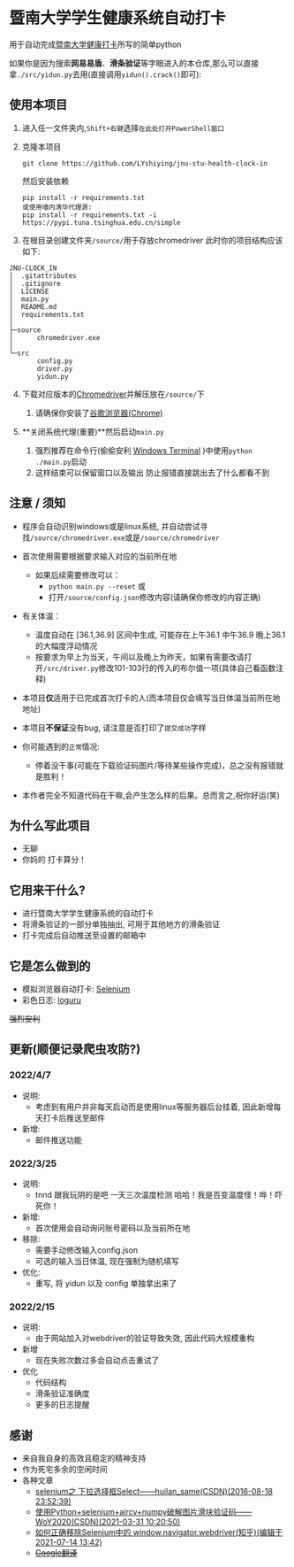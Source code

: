 # 暨南大学学生健康系统自动打卡

用于自动完成[暨南大学健康打卡](https://stuhealth.jnu.edu.cn/#/login)所写的简单python  

如果你是因为搜索**网易易盾**、**滑条验证**等字眼进入的本仓库,那么可以直接拿`./src/yidun.py`去用(直接调用`yidun().crack()`即可):  

## 使用本项目

1. 进入任一文件夹内,`Shift+右键`选择`在此处打开PowerShell窗口`
   
2. 克隆本项目
   
    ```git
    git clone https://github.com/LYshiying/jnu-stu-health-clock-in
    ```
    然后安装依赖
    ```pip
    pip install -r requirements.txt
    或使用墙内清华代理源:
    pip install -r requirements.txt -i https://pypi.tuna.tsinghua.edu.cn/simple
    ```

3. 在根目录创建文件夹`/source/`用于存放chromedriver
此时你的项目结构应该如下:
```
JNU-CLOCK_IN
│  .gitattributes
│  .gitignore
│  LICENSE
│  main.py
│  README.md
│  requirements.txt
│      
├─source
│      chromedriver.exe
│      
└─src
       config.py
       driver.py
       yidun.py
```

4. 下载对应版本的[Chromedriver](https://chromedriver.chromium.org/)并解压放在`/source/`下
   1. 请确保你安装了[谷歌浏览器(Chrome)](https://www.google.com/intl/zh-CN/chrome/)

5. **关闭系统代理(重要)**然后启动`main.py`
   1. 强烈推荐在命令行(偷偷安利 [Windows Terminal](https://github.com/microsoft/terminal) )中使用`python ./main.py`启动
   2. 这样结束可以保留窗口以及输出 防止报错直接跳出去了什么都看不到

## 注意 / 须知

- 程序会自动识别windows或是linux系统, 并自动尝试寻找`/source/chromedriver.exe`或是`/source/chromedriver`
- 首次使用需要根据要求输入对应的当前所在地
  - 如果后续需要修改可以：
    - `python main.py --reset` 或
    - 打开`/source/config.json`修改内容(请确保你修改的内容正确)

- 有关体温：
  - 温度自动在 \[36.1,36.9\] 区间中生成, 可能存在上午36.1 中午36.9 晚上36.1的大幅度浮动情况
  - 按要求为早上为当天，午间以及晚上为昨天，如果有需要改请打开`/src/driver.py`修改101-103行的传入的布尔值一项(具体自己看函数注释)

- 本项目**仅**适用于已完成首次打卡的人(而本项目仅会填写当日体温当前所在地地址)
  
- 本项目**不保证**没有bug, 请注意是否打印了`提交成功`字样

- 你可能遇到的`正常`情况:
  - 停着没干事(可能在下载验证码图片/等待某些操作完成)，总之没有报错就是胜利！

- 本作者完全不知道代码在干嘛,会产生怎么样的后果。总而言之,祝你好运(笑)

## 为什么写此项目

- 无聊
- 你妈的 打卡算分！

## 它用来干什么?

- 进行暨南大学学生健康系统的自动打卡
- 将滑条验证的一部分单独抽出, 可用于其他地方的滑条验证
- 打卡完成后自动推送至设置的邮箱中
   
## 它是怎么做到的

- 模拟浏览器自动打卡: [Selenium](https://github.com/SeleniumHQ/selenium)
- 彩色日志: [loguru](https://github.com/Delgan/loguru)

~~强烈安利~~

## 更新(顺便记录爬虫攻防?)
### 2022/4/7
  - 说明:
    - 考虑到有用户并非每天启动而是使用linux等服务器后台挂着, 因此新增每天打卡后推送至邮件
  - 新增:
    - 邮件推送功能
### 2022/3/25
  - 说明:
    - tnnd 跟我玩阴的是吧 一天三次温度检测 哈哈！我是百变温度怪！哗！吓死你！
  - 新增:
    - 首次使用会自动询问账号密码以及当前所在地
  - 移除:
    - 需要手动修改输入config.json
    - 可选的输入当日体温, 现在强制为随机填写
  - 优化:
    - 重写, 将 yidun 以及 config 单独拿出来了
### 2022/2/15
  - 说明:
    - 由于网站加入对webdriver的验证导致失效, 因此代码大规模重构
  - 新增
    - 现在失败次数过多会自动点击重试了
  - 优化
    - 代码结构
    - 滑条验证准确度
    - 更多的日志提醒

## 感谢
- 来自我自身的高效且稳定的精神支持
- 作为死宅多余的空闲时间
- 各种文章
  - [selenium之 下拉选择框Select——huilan_same(CSDN)(2016-08-18 23:52:39)](https://blog.csdn.net/huilan_same/article/details/52246012)
  - [使用Python+selenium+aircv+numpy破解图片滑块验证码——WoY2020(CSDN)(2021-03-31 10:20:50)](https://blog.csdn.net/weixin_38179939/article/details/115307333)
  - [如何正确移除Selenium中的 window.navigator.webdriver(知乎)(编辑于 2021-07-14 13:42)](https://zhuanlan.zhihu.com/p/117506307)
  - [~~Google翻译~~](https://translate.google.cn/)
